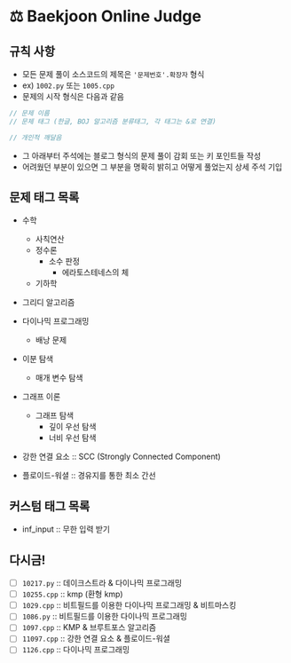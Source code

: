# ⚖️ Baekjoon Online Judge

## 규칙 사항

- 모든 문제 풀이 소스코드의 제목은 `'문제번호'.확장자` 형식
- ex) `1002.py` 또는 `1005.cpp `
- 문제의 시작 형식은 다음과 같음

```cpp
// 문제 이름
// 문제 태그 (한글, BOJ 알고리즘 분류태그, 각 태그는 &로 연결)

// 개인적 깨달음
```

- 그 아래부터 주석에는 블로그 형식의 문제 풀이 감회 또는 키 포인트들 작성
- 어려웠던 부분이 있으면 그 부분을 명확히 밝히고 어떻게 풀었는지 상세 주석 기입

## 문제 태그 목록

- 수학
    - 사칙연산
    - 정수론
        - 소수 판정
            - 에라토스테네스의 체
    - 기하학

- 그리디 알고리즘
- 다이나믹 프로그래밍
    - 배낭 문제
- 이분 탐색
    - 매개 변수 탐색
- 그래프 이론
    - 그래프 탐색
        - 깊이 우선 탐색
        - 너비 우선 탐색
- 강한 연결 요소 :: SCC (Strongly Connected Component)
- 플로이드-워셜 :: 경유지를 통한 최소 간선

## 커스텀 태그 목록

- inf_input :: 무한 입력 받기

## 다시금!
- [ ] `10217.py` :: 데이크스트라 & 다이나믹 프로그래밍
- [ ] `10255.cpp` :: kmp (환형 kmp)
- [ ] `1029.cpp` :: 비트필드를 이용한 다이나믹 프로그래밍 & 비트마스킹
- [ ] `1086.py` :: 비트필드를 이용한 다이나믹 프로그래밍
- [ ] `1097.cpp` :: KMP & 브루트포스 알고리즘
- [ ] `11097.cpp` :: 강한 연결 요소 & 플로이드-워셜
- [ ] `1126.cpp` :: 다이나믹 프로그래밍
